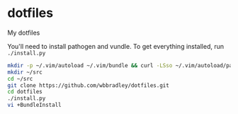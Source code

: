 dotfiles
========

My dotfiles

You'll need to install pathogen and vundle. To get everything installed, run `./install.py`

```sh
mkdir -p ~/.vim/autoload ~/.vim/bundle && curl -LSso ~/.vim/autoload/pathogen.vim https://tpo.pe/pathogen.vim
mkdir ~/src
cd ~/src
git clone https://github.com/wbbradley/dotfiles.git
cd dotfiles
./install.py
vi +BundleInstall
```
